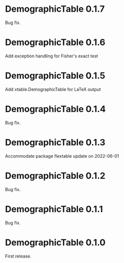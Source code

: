 # DemographicTable 0.1.7
Bug fix.
# DemographicTable 0.1.6
Add exception handling for Fisher's exact test
# DemographicTable 0.1.5
Add xtable.DemographicTable for LaTeX output
# DemographicTable 0.1.4
Bug fix.
# DemographicTable 0.1.3
Accommodate package flextable update on 2022-06-01
# DemographicTable 0.1.2
Bug fix.
# DemographicTable 0.1.1
Bug fix.
# DemographicTable 0.1.0
First release.
